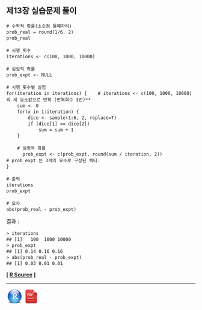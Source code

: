 ## 제13장 실습문제 풀이

```{r}
# 수학적 확률(소숫점 둘째자리)
prob_real = round(1/6, 2)
prob_real

# 시행 횟수
iterations <- c(100, 1000, 10000)

# 실험적 확률
prob_expt <- NULL

# 시행 횟수별 실험 
for(iteration in iterations) {    # iterations <- c(100, 1000, 10000) 의 세 요소값으로 반복 (반복회수 3번)**
    sum <- 0
    for(x in 1:iteration) {
        dice <- sample(1:6, 2, replace=T)
        if (dice[1] == dice[2])
            sum = sum + 1 
    }

	# 실험적 확률
      prob_expt <- c(prob_expt, round(sum / iteration, 2))             # prob_expt 는 3개의 요소로 구성된 벡터.
}

# 출력
iterations
prob_expt

# 오차
abs(prob_real - prob_expt)
```

결과 :

```
> iterations
## [1]   100  1000 10000
> prob_expt
## [1] 0.14 0.16 0.16
> abs(prob_real - prob_expt)
## [1] 0.03 0.01 0.01 
```



**[ [R Source](source/ch_13_solution_exercise.R) ]**



------

 [<img src="images/R.png" alt="R" style="zoom:80%;" />](source/ch_13_solution_exercise.R) [<img src="images/pdf_image.png" alt="pdf_image" style="zoom:80%;" />](pdf/ch_13_solution_exercise.pdf) 